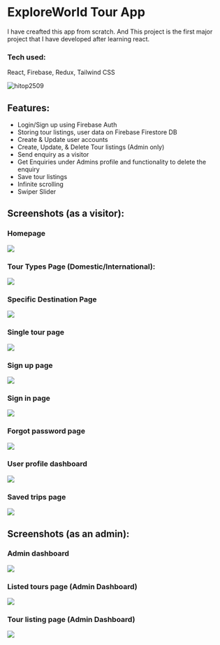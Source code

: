 <h1 align="left">ExploreWorld Tour App </h1>
<p>I have creafted this app from scratch. And This project is the first major project that I have developed after learning react.</p>

<h3 align="left">Tech used:</h3>
<p>React, Firebase, Redux, Tailwind CSS<p>

<p align="left"> <img src="https://komarev.com/ghpvc/?username=hitop2509&label=Profile%20views&color=0e75b6&style=flat" alt="hitop2509" /> </p>

<h2>Features:</h2>
<ul>
  <li>Login/Sign up using Firebase Auth</li>
  <li>Storing tour listings, user data on Firebase Firestore DB</li>
  <li>Create & Update user accounts</li>
  <li>Create, Update, & Delete Tour listings (Admin only)</li>
  <li>Send enquiry as a visitor</li>
  <li>Get Enquiries under Admins profile and functionality to delete the enquiry</li>
  <li>Save tour listings</li>
  <li>Infinite scrolling</li>
  <li>Swiper Slider</li>
</ul>

<h2>Screenshots (as a visitor):</h2>

<h3>Homepage</h3>
<img src='https://firebasestorage.googleapis.com/v0/b/personal-84946.appspot.com/o/homepage.png?alt=media&token=57483fd1-e3d8-4e7f-978b-d12351cc090d'/>

<h3>Tour Types Page (Domestic/International):</h3>
<img src='https://firebasestorage.googleapis.com/v0/b/personal-84946.appspot.com/o/specific%20tour%20type%20page.png?alt=media&token=c6121aec-c5cf-4e0d-b2cd-062d16382b63'>

<h3>Specific Destination Page</h3>
<img src='https://firebasestorage.googleapis.com/v0/b/personal-84946.appspot.com/o/specific%20destination%20page.png?alt=media&token=d68041e0-7c51-41b6-85c0-adf96fcfe864'>

<h3>Single tour page</h3>
<img src='https://firebasestorage.googleapis.com/v0/b/personal-84946.appspot.com/o/single%20tour%20page.png?alt=media&token=091d4ed8-a780-4a0d-bc91-f1d7fe81ebcb'>

<h3>Sign up page</h3>
<img src='https://firebasestorage.googleapis.com/v0/b/personal-84946.appspot.com/o/sign%20up%20page.png?alt=media&token=3b68c2a8-0933-4510-a87d-e54e41f225e7'>

<h3>Sign in page</h3>
<img src='https://firebasestorage.googleapis.com/v0/b/personal-84946.appspot.com/o/sign%20in%20page.png?alt=media&token=aeedbb5a-8327-464d-8a06-48a83e305eec'>

<h3>Forgot password page</h3>
<img src='https://firebasestorage.googleapis.com/v0/b/personal-84946.appspot.com/o/forgot%20password%20page.png?alt=media&token=a844115e-8172-44b1-b9f9-c5f91c9e9fe9'>

<h3>User profile dashboard</h3>
<img src='https://firebasestorage.googleapis.com/v0/b/personal-84946.appspot.com/o/user%20profile%20dashboard.png?alt=media&token=e41b3706-4629-43f1-b86a-0bda53788cdc'>

<h3>Saved trips page</h3>
<img src='https://firebasestorage.googleapis.com/v0/b/personal-84946.appspot.com/o/saved%20trips%20page.png?alt=media&token=7bca018c-4b7e-46ec-9f49-9ba24943097b'>

<h2>Screenshots (as an admin):</h2>

<h3>Admin dashboard</h3>
<img src='https://firebasestorage.googleapis.com/v0/b/personal-84946.appspot.com/o/admin%20profile%20dashboard.png?alt=media&token=1ddb7dfd-5d19-4839-9cee-e5ce526db8f0'>

<h3>Listed tours page (Admin Dashboard)</h3>
<img src='https://firebasestorage.googleapis.com/v0/b/personal-84946.appspot.com/o/my%20listings%20page.png?alt=media&token=5f65314b-afce-4d41-9225-ee2e331e4a42'>

<h3>Tour listing page (Admin Dashboard)</h3>
<img src='https://firebasestorage.googleapis.com/v0/b/personal-84946.appspot.com/o/create%20trips%20page.png?alt=media&token=4f7c84a7-ddbb-4233-b507-d84e3810fc0a'>
